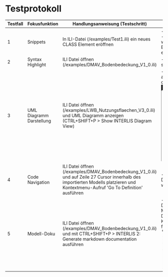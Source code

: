 # Testprotokoll

| Testfall | Fokusfunktion | Handlungsanweisung (Testschritt) | Erwartetes Ergebnis |
| -------- | ------- | ------- | ------- |
| 1 | Snippets | In ILI-Datei (/examples/Test1.ili) ein neues CLASS Element eröffnen | - Ending-Tag wird ergänzt <br> - Klassenname kann gesetzt werden und er wird bei Eröffnung und Beendigung eingetragen |
| 2 | Syntax Highlight | ILI Datei öffnen (/examples/DMAV_Bodenbedeckung_V1_0.ili) | - INTERLIS Schlüsselwörter sind alle eingefärbt |
| 3 | UML Diagramm Darstellung | ILI Datei öffnen (/examples/LWB_Nutzungsflaechen_V3_0.ili) und UML Diagramm anzeigen (CTRL+SHIFT+P > Show INTERLIS Diagram View) | - UML wird als Preview angezeigt komplett gemäss der folgenden Abbildung: ![alt text](/images/uml.png) |
| 4 | Code Navigation | ILI Datei öffnen (/examples/DMAV_Bodenbedeckung_V1_0.ili) und auf Zeile 27 Cursor innerhalb des importierten Modells platzieren und Kontextmenu-Aufruf 'Go To Definition' ausführen  | - Die Modelldatei DMAVTYM_Geometrie_V1_0.ili wird angezeigt |
| 5 | Modell-Doku | ILI Datei öffnen (/examples/DMAV_Bodenbedeckung_V1_0.ili) und mit CTRL+SHIFT+P > INTERLIS 2: Generate markdown documentation ausführen  | - Die tabellarische Dokumentation wird als Markdown-Datei angezeigt. Der Preview entspricht bei der Klasse Bodenbedeckung der folgenden Darstellung: ![alt text](/images/docu.png) |